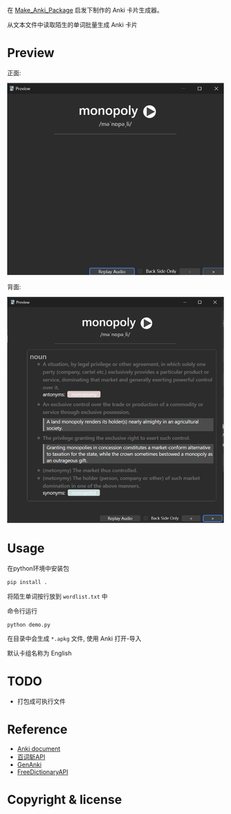 在 [Make_Anki_Package](https://github.com/tongfeima/Make_Anki_Package) 启发下制作的 Anki 卡片生成器。 

从文本文件中读取陌生的单词批量生成 Anki 卡片


# Preview

正面:

![正面](doc/img/front.png)

背面:

![背面](doc/img/back.png)


# Usage

在python环境中安装包
```python
pip install .
```

将陌生单词按行放到 `wordlist.txt` 中

命令行运行

```
python demo.py
```

在目录中会生成 `*.apkg` 文件, 使用 Anki 打开-导入

默认卡组名称为 English

# TODO

- 打包成可执行文件


# Reference

- [Anki document](https://docs.ankiweb.net/templates/fields.html#field-references)
- [百词斩API](https://github.com/lyc8503/baicizhan-word-meaning-API)
- [GenAnki](https://github.com/kerrickstaley/genanki)
- [FreeDictionaryAPI](https://github.com/meetDeveloper/freeDictionaryAPI)

# Copyright & license

